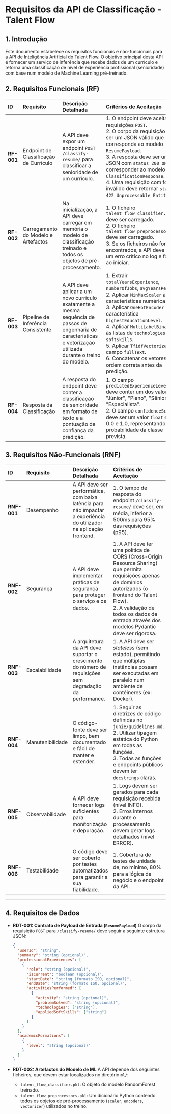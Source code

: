 # Requisitos da API de Classificação - Talent Flow

## 1. Introdução

Este documento estabelece os requisitos funcionais e não-funcionais para a API de Inteligência Artificial do Talent Flow. O objetivo principal desta API é fornecer um serviço de inferência que recebe dados de um currículo e retorna uma classificação de nível de experiência profissional (senioridade) com base num modelo de Machine Learning pré-treinado.

## 2. Requisitos Funcionais (RF)

| ID | Requisito | Descrição Detalhada | Critérios de Aceitação |
| :--- | :--- | :--- | :--- |
| **RF-001** | Endpoint de Classificação de Currículo | A API deve expor um endpoint `POST /classify-resume/` para classificar a senioridade de um currículo. | 1. O endpoint deve aceitar requisições `POST`.<br>2. O corpo da requisição deve ser um JSON válido que corresponda ao modelo `ResumePayload`.<br>3. A resposta deve ser um JSON com `status 200 OK` e corresponder ao modelo `ClassificationResponse`.<br>4. Uma requisição com formato inválido deve retornar `status 422 Unprocessable Entity`. |
| **RF-002**| Carregamento do Modelo e Artefactos | Na inicialização, a API deve carregar em memória o modelo de classificação treinado e todos os objetos de pré-processamento. | 1. O ficheiro `talent_flow_classifier.pkl` deve ser carregado.<br>2. O ficheiro `talent_flow_preprocessors.pkl` deve ser carregado.<br>3. Se os ficheiros não forem encontrados, a API deve lançar um erro crítico no log e falhar ao iniciar. |
| **RF-003**| Pipeline de Inferência Consistente | A API deve aplicar a um novo currículo exatamente a mesma sequência de passos de engenharia de características e vetorização utilizada durante o treino do modelo. | 1. Extrair `totalYearsExperience`, `numberOfJobs`, `avgYearsPerJob`.<br>2. Aplicar `MinMaxScaler` às características numéricas.<br>3. Aplicar `OneHotEncoder` à característica `highestEducationLevel`.<br>4. Aplicar `MultiLabelBinarizer` às listas de `technologies` e `softSkills`.<br>5. Aplicar `TfidfVectorizer` ao campo `fullText`.<br>6. Concatenar os vetores na ordem correta antes da predição. |
| **RF-004**| Resposta da Classificação | A resposta do endpoint deve conter a classificação de senioridade em formato de texto e a pontuação de confiança da predição. | 1. O campo `predictedExperienceLevel` deve conter um dos valores: "Júnior", "Pleno", "Sênior", "Especialista".<br>2. O campo `confidenceScore` deve ser um valor `float` entre 0.0 e 1.0, representando a probabilidade da classe prevista. |

## 3. Requisitos Não-Funcionais (RNF)

| ID | Requisito | Descrição Detalhada | Critérios de Aceitação |
| :--- | :--- | :--- | :--- |
| **RNF-001**| Desempenho | A API deve ser performática, com baixa latência para não impactar a experiência do utilizador na aplicação frontend. | 1. O tempo de resposta do endpoint `/classify-resume/` deve ser, em média, inferior a 500ms para 95% das requisições (p95). |
| **RNF-002**| Segurança | A API deve implementar práticas de segurança para proteger o serviço e os dados. | 1. A API deve ter uma política de CORS (Cross-Origin Resource Sharing) que permita requisições apenas de domínios autorizados (o frontend do Talent Flow).<br>2. A validação de todos os dados de entrada através dos modelos Pydantic deve ser rigorosa. |
| **RNF-003**| Escalabilidade | A arquitetura da API deve suportar o crescimento do número de requisições sem degradação da performance. | 1. A API deve ser *stateless* (sem estado), permitindo que múltiplas instâncias possam ser executadas em paralelo num ambiente de contêineres (ex: Docker). |
| **RNF-004**| Manutenibilidade | O código-fonte deve ser limpo, bem documentado e fácil de manter e estender. | 1. Seguir as diretrizes de código definidas no `junie/guidelines.md`.<br>2. Utilizar tipagem estática do Python em todas as funções.<br>3. Todas as funções e endpoints públicos devem ter `docstrings` claras. |
| **RNF-005**| Observabilidade | A API deve fornecer logs suficientes para monitorização e depuração. | 1. Logs devem ser gerados para cada requisição recebida (nível INFO).<br>2. Erros internos durante o processamento devem gerar logs detalhados (nível ERROR). |
| **RNF-006**| Testabilidade | O código deve ser coberto por testes automatizados para garantir a sua fiabilidade. | 1. Cobertura de testes de unidade de, no mínimo, 80% para a lógica de negócio e o endpoint da API. |

---

## 4. Requisitos de Dados

* **RDT-001: Contrato de Payload de Entrada (`ResumePayload`)**
    O corpo da requisição `POST` para `/classify-resume/` deve seguir a seguinte estrutura JSON:
    ```json
    {
      "userId": "string",
      "summary": "string (opcional)",
      "professionalExperiences": [
        {
          "role": "string (opcional)",
          "isCurrent": "boolean (opcional)",
          "startDate": "string (formato ISO, opcional)",
          "endDate": "string (formato ISO, opcional)",
          "activitiesPerformed": [
            {
              "activity": "string (opcional)",
              "problemSolved": "string (opcional)",
              "technologies": ["string"],
              "appliedSoftSkills": ["string"]
            }
          ]
        }
      ],
      "academicFormations": [
        {
          "level": "string (opcional)"
        }
      ]
    }
    ```

* **RDT-002: Artefactos do Modelo de ML**
    A API depende dos seguintes ficheiros, que devem estar localizados no diretório `ml/`:
    - `talent_flow_classifier.pkl`: O objeto do modelo RandomForest treinado.
    - `talent_flow_preprocessors.pkl`: Um dicionário Python contendo todos os objetos de pré-processamento (`scaler`, `encoders`, `vectorizer`) utilizados no treino.
